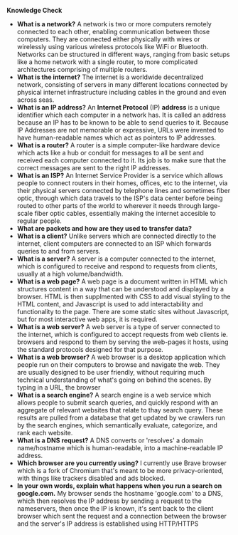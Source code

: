 **Knowledge Check**
- **What is a network?**
	A network is two or more computers remotely connected to each other, enabling communication between those computers. They are connected either physically with wires or wirelessly using various wireless protocols like WiFi or Bluetooth.
	Networks can be structured in different ways, ranging from basic setups like a home network with a single router, to more complicated architectures comprising of multiple routers.
- **What is the internet?**
	The internet is a worldwide decentralized network, consisting of servers in many different locations connected by physical internet infrastructure including cables in the ground and even across seas. 
- **What is an IP address?**
	An **Internet Protocol** (IP) **address** is a unique identifier which each computer in a network has. It is called an address because an IP has to be known to be able to send queries to it.
	Because IP Addresses are not memorable or expressive, URLs were invented to have human-readable names which act as pointers to IP addresses.
- **What is a router?**
	A router is a simple computer-like hardware device which acts like a hub or conduit for messages to all be sent and received each computer connected to it. Its job is to make sure that the correct messages are sent to the right IP addresses.
- **What is an ISP?**
	An Internet Service Provider is a service which allows people to connect routers in their homes, offices, etc to the internet, via their physical servers connected by telephone lines and sometimes fiber optic, through which data travels to the ISP's data center before being routed to other parts of the world to wherever it needs through large-scale fiber optic cables, essentially making the internet  accesible to regular people.
- **What are packets and how are they used to transfer data?**
- **What is a client?**
	Unlike servers which are connected directly to the internet, client computers are connected to an ISP which forwards queries to and from servers.
- **What is a server?**
	A server is a computer connected to the internet, which is configured to receive and respond to requests from clients, usually at a high volume/bandwidth. 
- **What is a web page?**
	A web page is a document written in HTML which structures content in a way that can be understood and displayed by a browser. HTML is then supplmented with CSS to add visual styling to the HTML content, and Javascript is used to add interactability and functionality to the page. There are some static sites without Javascript, but for most interactive web apps, it is required.
- **What is a web server?**
	A web server is a type of server connected to the internet, which is configured to accept requests from web clients ie. browsers and respond to them by serving the web-pages it hosts, using the standard protocols designed for that purpose.
- **What is a web browser?**
	A web browser is a desktop application which people run on their computers to browse and navigate the web. They are usually designed to be user friendly, without requiring much technical understanding of what's going on behind the scenes. By typing in a URL, the browser 
- **What is a search engine?**
	A search engine is a web service which allows people to submit search queries, and quickly respond with an aggregate of relevant websites that relate to thay search query. These results are pulled from a database that get updated by we crawlers run by the search engines, which semantically evaluate, categorize, and rank each website. 
- **What is a DNS request?**
	A DNS converts or 'resolves' a domain name/hostname which is human-readable, into a machine-readable IP address. 
- **Which browser are you currently using?**
	I currently use Brave browser which is a fork of Chromium that's meant to be more privacy-oriented, with things like trackers disabled and ads blocked. 
- **In your own words, explain what happens when you run a search on google.com.**
	My browser sends the hostname 'google.com' to a DNS, which then resolves the IP address by sending a request to the nameservers, then once the IP is known, it's sent back to the client browser which sent the request and a connection between the browser and the server's IP address is established using HTTP/HTTPS